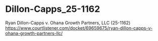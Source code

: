 # Dillon-Capps_25-1162
Ryan Dillon-Capps v. Ohana Growth Partners, LLC (25-1162)
https://www.courtlistener.com/docket/69659675/ryan-dillon-capps-v-ohana-growth-partners-llc/
